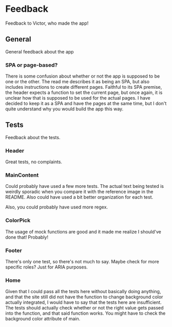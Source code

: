 # Feedback

Feedback to Victor, who made the app!

## General

General feedback about the app

### SPA or page-based?

There is some confusion about whether or not the app is supposed to be one or the other. The read me describes it as being an SPA, but also includes instructions to create different pages. Faithful to its SPA premise, the header expects a function to set the current page, but once again, it is unclear how that is supposed to be used for the actual pages. I have decided to keep it as a SPA and have the pages at the same time, but I don't quite understand why you would build the app this way.

## Tests

Feedback about the tests.

### Header

Great tests, no complaints.

### MainContent

Could probably have used a few more tests. The actual text being tested is weirdly sporadic when you compare it with the reference image in the README. Also could have used a bit better organization for each test.

Also, you could probably have used more regex.

### ColorPick

The usage of mock functions are good and it made me realize I should've done that! Probably! 

### Footer

There's only one test, so there's not much to say. Maybe check for more specific roles? Just for ARIA purposes.

### Home

Given that I could pass all the tests here without basically doing anything, and that the site still did not have the function to change background color actually integrated, I would have to say that the tests here are insufficient. The tests should actually check whether or not the right value gets passed into the function, and that said function works. You might have to check the background color attribute of main.